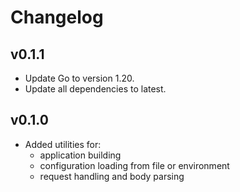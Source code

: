 # Changelog

## v0.1.1

- Update Go to version 1.20.
- Update all dependencies to latest.

## v0.1.0

- Added utilities for:
    - application building
    - configuration loading from file or environment
    - request handling and body parsing
